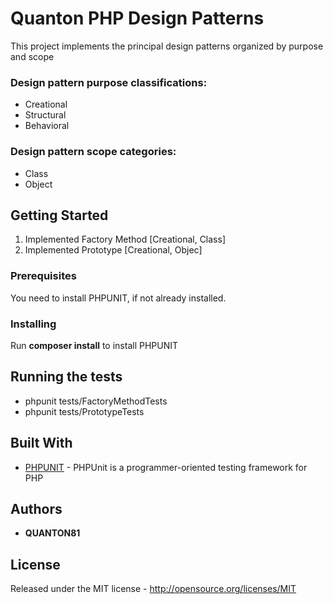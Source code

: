 # Quanton PHP Design Patterns

This project implements the principal design patterns organized by purpose and scope

### Design pattern purpose classifications:

* Creational
* Structural
* Behavioral

### Design pattern scope categories:

* Class
* Object

## Getting Started

1. Implemented Factory Method [Creational, Class]
1. Implemented Prototype [Creational, Objec]

### Prerequisites

You need to install PHPUNIT, if not already installed.

### Installing

Run **composer install** to install PHPUNIT

## Running the tests

* phpunit tests/FactoryMethodTests
* phpunit tests/PrototypeTests

## Built With

* [PHPUNIT](https://phpunit.de/) - PHPUnit is a programmer-oriented testing framework for PHP

## Authors

* **QUANTON81**

## License

Released under the MIT license - http://opensource.org/licenses/MIT
